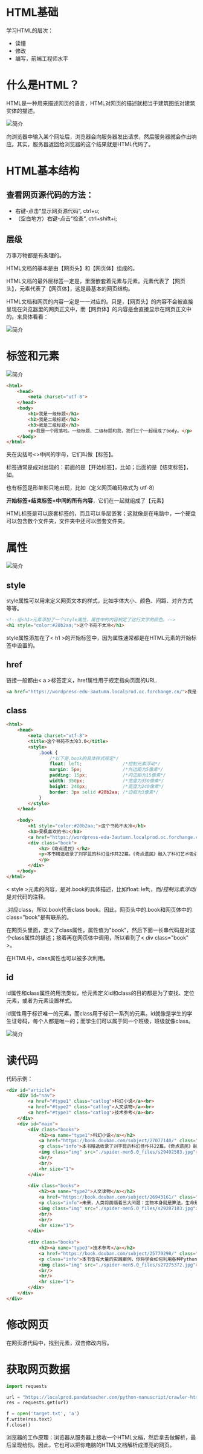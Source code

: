 # HTML基础
学习HTML的层次：

- 读懂
- 修改
- 编写，前端工程师水平

# 什么是HTML？

HTML是一种用来描述网页的语言，HTML对网页的描述就相当于建筑图纸对建筑实体的描述。

![简介](pics/html_简介.png)

向浏览器中输入某个网址后，浏览器会向服务器发出请求，然后服务器就会作出响应。其实，服务器返回给浏览器的这个结果就是HTML代码了。

# HTML基本结构

## 查看网页源代码的方法：

- 右键-点击“显示网页源代码“, ctrl+u;
- （空白地方）右键-点击“检查“, ctrl+shift+i;

## 层级

万事万物都是有条理的。

HTML文档的基本是由【网页头】和【网页体】组成的。

HTML文档的最外层标签一定是<html>，里面嵌套着<head>元素与<body>元素。<head>元素代表了【网页头】，<body>元素代表了【网页体】，这是最基本的网页结构。

HTML文档和网页的内容一定是一一对应的。只是，【网页头】的内容不会被直接呈现在浏览器里的网页正文中，而【网页体】的内容是会直接显示在网页正文中的。来具体看看：

![简介](pics/html_结构.png)

# 标签和元素

![简介](pics/html_元素.png)

```html
<html>
	<head>
		<meta charset="utf-8"> 
	</head>
    <body>
        <h1>我是一级标题</h1>
        <h2>我是二级标题</h2>
        <h3>我是三级标题</h3>
        <p>我是一个段落啦。一级标题、二级标题和我，我们三个一起组成了body。</p>
    </body>
</html>
```

夹在尖括号<>中间的字母，它们叫做【标签】。

标签通常是成对出现的：前面的是【开始标签】，比如<body>；后面的是【结束标签】，如</body>。

也有标签是形单影只地出现，比如<meta charset="utf-8">（定义网页编码格式为 utf-8）

**开始标签+结束标签+中间的所有内容**，它们在一起就组成了【元素】

HTML标签是可以嵌套标签的，而且可以多层嵌套；这就像是在电脑中，一个硬盘可以包含数个文件夹，文件夹中还可以嵌套文件夹。

# 属性

![简介](pics/html_属性.png)
## style

style属性可以用来定义网页文本的样式，比如字体大小、颜色、间距、对齐方式等等。

```html
<!--给<h1>元素添加了一个style属性，属性中的内容规定了这行文字的颜色。-->
<h1 style="color:#20b2aa;">这个书苑不太冷</h1>
```

style属性添加在了< h1 >的开始标签中，因为属性通常都是在HTML元素的开始标签中设置的。

## href

链接一般都由< a >标签定义，href属性用于规定指向页面的URL.

```html
<a href="https://wordpress-edu-3autumn.localprod.oc.forchange.cn/">我是一个链接，点我试试</a>
```

## class

```html
<html>
    <head>
        <meta charset="utf-8"> 
        <title>这个书苑不太冷3.0</title>
        <style> 
            .book {
                /*以下是.book的具体样式规定*/
                float: left;               /*控制元素浮动*/
                margin: 5px;               /*外边距为5像素*/
                padding: 15px;             /*内边距为15像素*/
                width: 350px;              /*宽度为350像素*/
                height: 240px;             /*高度为240像素*/
                border: 3px solid #20b2aa; /*边框为3像素*/
            } 
        </style>
    </head>
  
    <body>
        <h1 style="color:#20b2aa;">这个书苑不太冷</h1>
        <h3>吴枫喜欢的书:</h3>
        <a href="https://wordpress-edu-3autumn.localprod.oc.forchange.cn/">点这里看看</a>
        <div class="book">
            <h2>《奇点遗民》</h2>
            <p>本书精选收录了刘宇昆的科幻佳作共22篇。《奇点遗民》融入了科幻艺术吸引人的几大元素：数字化生命、影像化记忆、人工智能、外星访客……刘宇昆的独特之处在于，他写的不是科幻探险或英雄奇幻，而是数据时代里每个人的生活和情感变化。透过这本书，我们看到的不仅是未来还有当下。
            </p>
        </div>
    </body>
</html>
```

< style >元素的内容，是对.book的具体描述，比如float: left;，而/*控制元素浮动*/是对代码的注释。

.对应class，所以.book代表class book。因此，网页头中的.book和网页体中的class="book"是有联系的。

在网页头里面，定义了class属性，属性值为"book"，然后下面一长串代码是对这个class属性的描述；接着再在网页体中调用，所以看到了< div class="book" >。

在HTML中，class属性也可以被多次利用。

## id

id属性和class属性的用法类似，给元素定义id和class的目的都是为了查找、定位元素，或者为元素设置样式。

id属性用于标识唯一的元素，而class用于标识一系列的元素。id就像是学生的学生证号码，每个人都是唯一的；而学生们可以属于同一个班级，班级就像class。

![简介](pics/html_id.png)

# 读代码

代码示例：

```html
<div id="article">
    <div id="nav">
        <a href="#type1" class="catlog">科幻小说</a><br>
        <a href="#type2" class="catlog">人文读物</a><br>
        <a href="#type3" class="catlog">技术参考</a><br>
    </div>
    <div id="main">
        <div class="books">
            <h2><a name="type1">科幻小说</a></h2>
            <a href="https://book.douban.com/subject/27077140/" class="title">《奇点遗民》</a>
            <p class="info">本书精选收录了刘宇昆的科幻佳作共22篇。《奇点遗民》融入了科幻艺术吸引人的几大元素：数字化生命、影像化记忆、人工智能、外星访客……刘宇昆的独特之处在于，他写的不是科幻探险或英雄奇幻，而是数据时代里每个人的生活和情感变化。透过这本书，我们看到的不仅是未来还有当下。</p> 
            <img class="img" src="./spider-men5.0_files/s29492583.jpg">
            <br/>
            <br/>
            <hr size="1">
        </div>
        
        <div class="books">
            <h2><a name="type2">人文读物</a></h2>
            <a href="https://book.douban.com/subject/26943161/" class="title">《未来简史》</a>
            <p class="info">未来，人类将面临着三大问题：生物本身就是算法，生命是不断处理数据的过程；意识与智能的分离；拥有大数据积累的外部环境将比我们自己更了解自己。如何看待这三大问题，以及如何采取应对措施，将直接影响着人类未来的发展。</p> 
            <img class="img" src="./spider-men5.0_files/s29287103.jpg">
            <br/>
            <br/>
            <hr size="1">
        </div>
        
        <div class="books">
            <h2><a name="type3">技术参考</a></h2>
            <a href="https://book.douban.com/subject/25779298/" class="title">《利用Python进行数据分析》</a>
            <p class="info">本书含有大量的实践案例，你将学会如何利用各种Python库（包括NumPy、pandas、matplotlib以及IPython等）高效地解决各式各样的数据分析问题。由于作者Wes McKinney是pandas库的主要作者，所以本书也可以作为利用Python实现数据密集型应用的科学计算实践指南。本书适合刚刚接触Python的分析人员以及刚刚接触科学计算的Python程序员。</p> 
            <img class="img" src="./spider-men5.0_files/s27275372.jpg">
            <br/>
            <br/>
            <hr size="1">
        </div>
    </div>
</div>
```

# 修改网页

在网页源代码中，找到元素，双击修改内容。

# 获取网页数据

```python
import requests

url = "https://localprod.pandateacher.com/python-manuscript/crawler-html/spider-men5.0.html"
res = requests.get(url)

f = open('target.txt', 'a')
f.write(res.text)
f.close()
```

浏览器的工作原理：浏览器从服务器上接收一个HTML文档，然后拿去做解析，最后呈现给你。因此，它也可以把你电脑的HTML文档解析成漂亮的网页。